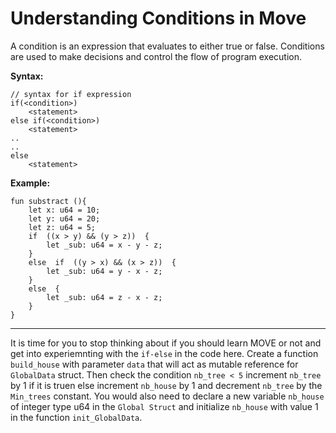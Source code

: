 # Understanding Conditions in Move

A condition is an expression that evaluates to either true or false. Conditions are used to make decisions and control the flow of program execution.

**Syntax:**
```
// syntax for if expression
if(<condition>)
    <statement>
else if(<condition>)
    <statement>
..
..
else
    <statement>
```
**Example:**
```
fun substract (){
	let x: u64 = 10;
	let y: u64 = 20;
	let z: u64 = 5;
	if  ((x > y) && (y > z))  {
		let _sub: u64 = x - y - z;
	}
	else  if  ((y > x) && (x > z))  {
		let _sub: u64 = y - x - z;
	}
	else  {
		let _sub: u64 = z - x - z;
	}
}
```
---

It is time for you to stop thinking about if you should learn MOVE or not and get into experiemnting with the `if-else` in the code here. Create a function `build_house` with parameter `data` that will act as mutable reference for `GlobalData` struct. Then check the condition `nb_tree < 5` increment `nb_tree` by 1 if it is truen else increment `nb_house` by 1 and decrement `nb_tree` by the `Min_trees` constant. You would also need to declare a new variable `nb_house` of integer type u64 in the `Global Struct` and  initialize `nb_house` with value 1 in the function `init_GlobalData`.